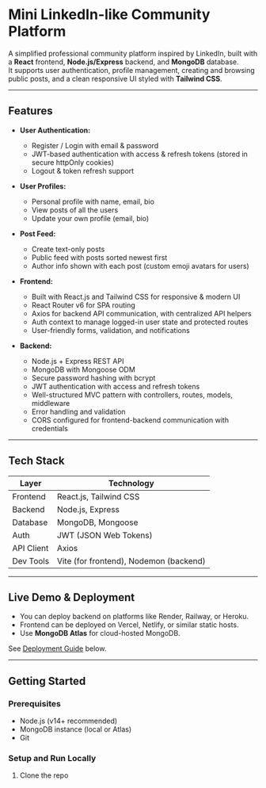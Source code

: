 # Mini LinkedIn-like Community Platform

A simplified professional community platform inspired by LinkedIn, built with a **React** frontend, **Node.js/Express** backend, and **MongoDB** database.  
It supports user authentication, profile management, creating and browsing public posts, and a clean responsive UI styled with **Tailwind CSS**.

---

## Features

- **User Authentication:**

  - Register / Login with email & password
  - JWT-based authentication with access & refresh tokens (stored in secure httpOnly cookies)
  - Logout & token refresh support

- **User Profiles:**

  - Personal profile with name, email, bio
  - View posts of all the users
  - Update your own profile (email, bio)

- **Post Feed:**

  - Create text-only posts
  - Public feed with posts sorted newest first
  - Author info shown with each post (custom emoji avatars for users)

- **Frontend:**

  - Built with React.js and Tailwind CSS for responsive & modern UI
  - React Router v6 for SPA routing
  - Axios for backend API communication, with centralized API helpers
  - Auth context to manage logged-in user state and protected routes
  - User-friendly forms, validation, and notifications

- **Backend:**
  - Node.js + Express REST API
  - MongoDB with Mongoose ODM
  - Secure password hashing with bcrypt
  - JWT authentication with access and refresh tokens
  - Well-structured MVC pattern with controllers, routes, models, middleware
  - Error handling and validation
  - CORS configured for frontend-backend communication with credentials

---

## Tech Stack

| Layer      | Technology                             |
| ---------- | -------------------------------------- |
| Frontend   | React.js, Tailwind CSS                 |
| Backend    | Node.js, Express                       |
| Database   | MongoDB, Mongoose                      |
| Auth       | JWT (JSON Web Tokens)                  |
| API Client | Axios                                  |
| Dev Tools  | Vite (for frontend), Nodemon (backend) |

---

## Live Demo & Deployment

- You can deploy backend on platforms like Render, Railway, or Heroku.
- Frontend can be deployed on Vercel, Netlify, or similar static hosts.
- Use **MongoDB Atlas** for cloud-hosted MongoDB.

See [Deployment Guide](#deployment) below.

---

## Getting Started

### Prerequisites

- Node.js (v14+ recommended)
- MongoDB instance (local or Atlas)
- Git

### Setup and Run Locally

1. Clone the repo

